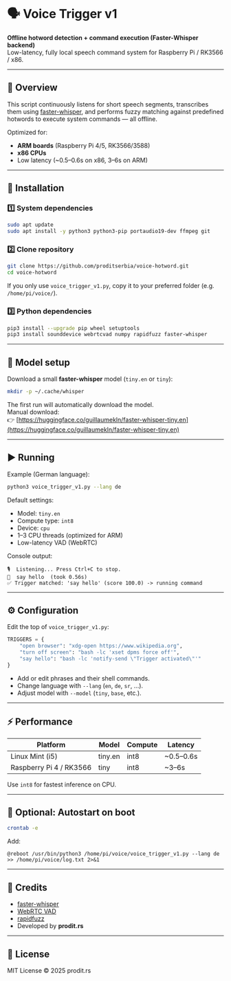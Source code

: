 # 🗣️ Voice Trigger v1  
**Offline hotword detection + command execution (Faster-Whisper backend)**  
Low-latency, fully local speech command system for Raspberry Pi / RK3566 / x86.

---

## 🚀 Overview
This script continuously listens for short speech segments, transcribes them using [faster-whisper](https://github.com/guillaumekln/faster-whisper), and performs fuzzy matching against predefined hotwords to execute system commands — all offline.

Optimized for:
- **ARM boards** (Raspberry Pi 4/5, RK3566/3588)
- **x86 CPUs**
- Low latency (~0.5–0.6s on x86, 3–6s on ARM)

---

## 💾 Installation

### 1️⃣ System dependencies
```bash
sudo apt update
sudo apt install -y python3 python3-pip portaudio19-dev ffmpeg git
```

### 2️⃣ Clone repository
```bash
git clone https://github.com/proditserbia/voice-hotword.git
cd voice-hotword
```

If you only use `voice_trigger_v1.py`, copy it to your preferred folder (e.g. `/home/pi/voice/`).

### 3️⃣ Python dependencies
```bash
pip3 install --upgrade pip wheel setuptools
pip3 install sounddevice webrtcvad numpy rapidfuzz faster-whisper
```

---

## 🧠 Model setup

Download a small **faster-whisper** model (`tiny.en` or `tiny`):

```bash
mkdir -p ~/.cache/whisper
```

The first run will automatically download the model.  
Manual download:  
👉 [https://huggingface.co/guillaumekln/faster-whisper-tiny.en](https://huggingface.co/guillaumekln/faster-whisper-tiny.en)

---

## ▶️ Running

Example (German language):

```bash
python3 voice_trigger_v1.py --lang de
```

Default settings:
- Model: `tiny.en`
- Compute type: `int8`
- Device: `cpu`
- 1–3 CPU threads (optimized for ARM)
- Low-latency VAD (WebRTC)

Console output:
```
🎙️  Listening... Press Ctrl+C to stop.
📝  say hello  (took 0.56s)
✅ Trigger matched: 'say hello' (score 100.0) -> running command
```

---

## ⚙️ Configuration

Edit the top of `voice_trigger_v1.py`:

```python
TRIGGERS = {
    "open browser": "xdg-open https://www.wikipedia.org",
    "turn off screen": "bash -lc 'xset dpms force off'",
    "say hello": "bash -lc 'notify-send \"Trigger activated\"'"
}
```

- Add or edit phrases and their shell commands.  
- Change language with `--lang` (`en`, `de`, `sr`, ...).  
- Adjust model with `--model` (`tiny`, `base`, etc.).  

---

## ⚡ Performance

| Platform | Model | Compute | Latency |
|-----------|--------|----------|----------|
| Linux Mint (i5) | tiny.en | int8 | ~0.5–0.6s |
| Raspberry Pi 4 / RK3566 | tiny | int8 | ~3–6s |

Use `int8` for fastest inference on CPU.

---

## 🔄 Optional: Autostart on boot

```bash
crontab -e
```

Add:
```
@reboot /usr/bin/python3 /home/pi/voice/voice_trigger_v1.py --lang de >> /home/pi/voice/log.txt 2>&1
```

---

## 🧩 Credits
- [faster-whisper](https://github.com/guillaumekln/faster-whisper)
- [WebRTC VAD](https://webrtc.org/)
- [rapidfuzz](https://github.com/maxbachmann/RapidFuzz)
- Developed by **prodit.rs**

---

## 📜 License
MIT License © 2025 prodit.rs
